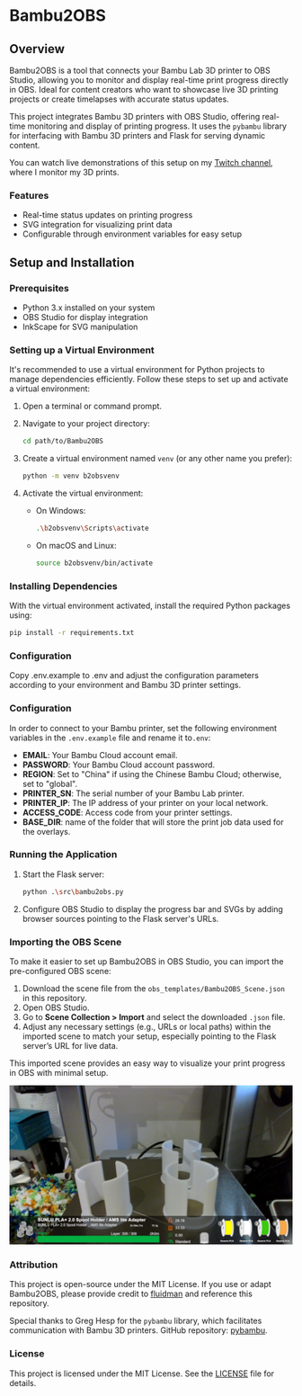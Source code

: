 # Bambu2OBS

## Overview
Bambu2OBS is a tool that connects your Bambu Lab 3D printer to OBS Studio, allowing you to monitor and display real-time print progress directly in OBS. Ideal for content creators who want to showcase live 3D printing projects or create timelapses with accurate status updates.

This project integrates Bambu 3D printers with OBS Studio, offering real-time monitoring and display of printing progress. It uses the `pybambu` library for interfacing with Bambu 3D printers and Flask for serving dynamic content.

You can watch live demonstrations of this setup on my [Twitch channel](https://www.twitch.tv/fluidprints), where I monitor my 3D prints.


### Features
- Real-time status updates on printing progress
- SVG integration for visualizing print data
- Configurable through environment variables for easy setup

## Setup and Installation

### Prerequisites

- Python 3.x installed on your system
- OBS Studio for display integration
- InkScape for SVG manipulation

### Setting up a Virtual Environment

It's recommended to use a virtual environment for Python projects to manage dependencies efficiently. Follow these steps to set up and activate a virtual environment:

1. Open a terminal or command prompt.
2. Navigate to your project directory:

    ```bash
    cd path/to/Bambu2OBS
    ```

3. Create a virtual environment named `venv` (or any other name you prefer):

    ```bash
    python -m venv b2obsvenv
    ```

4. Activate the virtual environment:

    - On Windows:

        ```bash
        .\b2obsvenv\Scripts\activate
        ```

    - On macOS and Linux:

        ```bash
        source b2obsvenv/bin/activate
        ```

### Installing Dependencies

With the virtual environment activated, install the required Python packages using:

```bash
pip install -r requirements.txt
```

### Configuration
Copy .env.example to .env and adjust the configuration parameters according to your environment and Bambu 3D printer settings.
### Configuration
In order to connect to your Bambu printer, set the following environment variables in the `.env.example` file and rename it to`.env`:

- **EMAIL**: Your Bambu Cloud account email.
- **PASSWORD**: Your Bambu Cloud account password.
- **REGION**: Set to "China" if using the Chinese Bambu Cloud; otherwise, set to "global".
- **PRINTER_SN**: The serial number of your Bambu Lab printer.
- **PRINTER_IP**: The IP address of your printer on your local network.
- **ACCESS_CODE**: Access code from your printer settings.
- **BASE_DIR**: name of the folder that will store the print job data used for the overlays.

### Running the Application
1. Start the Flask server:

    ```bash
    python .\src\bambu2obs.py
    ```

2. Configure OBS Studio to display the progress bar and SVGs by adding browser sources pointing to the Flask server's URLs.

### Importing the OBS Scene

To make it easier to set up Bambu2OBS in OBS Studio, you can import the pre-configured OBS scene:

1. Download the scene file from the `obs_templates/Bambu2OBS_Scene.json` in this repository.
2. Open OBS Studio.
3. Go to **Scene Collection > Import** and select the downloaded `.json` file.
4. Adjust any necessary settings (e.g., URLs or local paths) within the imported scene to match your setup, especially pointing to the Flask server’s URL for live data.

This imported scene provides an easy way to visualize your print progress in OBS with minimal setup.

![Bambu2OBS OBS Scene Example](images/obs_scene_example.png)

### Attribution
This project is open-source under the MIT License. If you use or adapt Bambu2OBS, please provide credit to [fluidman](https://github.com/fluidman) and reference this repository.

Special thanks to Greg Hesp for the `pybambu` library, which facilitates communication with Bambu 3D printers. GitHub repository: [pybambu](https://github.com/greghesp/pybambu).

### License
This project is licensed under the MIT License. See the [LICENSE](LICENSE) file for details.